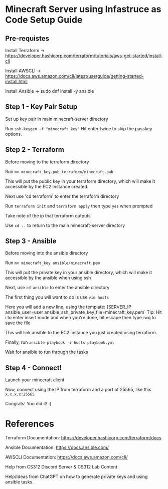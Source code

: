 # Minecraft Server using Infastruce as Code Setup Guide 

## Pre-requistes
  
  Install Terraform -> https://developer.hashicorp.com/terraform/tutorials/aws-get-started/install-cli
  
  Install AWSCLI -> https://docs.aws.amazon.com/cli/latest/userguide/getting-started-install.html
  
  Install Ansible -> sudo dnf install -y ansible
  
  ## Step 1 - Key Pair Setup
  
  Set up key pair in main minecraft-server directory
  
  Run `ssh-keygen -f "minecraft_key"`
  Hit enter twice to skip the passkey options.

## Step 2 - Terraform

  Before moving to the terraform directory
  
  Run `mv minecraft_key.pub terraform/minecraft.pub`
  
  This will put the public key in your terraform directory, which will make it accessible by the EC2 Instance created.
  
  Next use 'cd terraform' to enter the terraform directory
  
  Run 
  `
  terraform init
  ` and `terraform apply`
  then type `yes` when prompted
  
  Take note of the ip that terraform outputs
  
  Use `cd ..` to return to the main minecraft-server directory

## Step 3 - Ansible

Before moving into the ansible directory

Run `mv minecraft_key ansible/minecraft.pem`

This will put the private key in your ansible directory, which will make it accessible by the ansible when using ssh

Next, use `cd ansible` to enter the ansible directory

The first thing you will want to do is use `vim hosts` 

Here you will add a new line, using the template: {SERVER_IP ansible_user=user ansible_ssh_private_key_file=minecraft_key.pem`
Tip: Hit i to enter insert mode and when you're done, hit escape then type :wq to save the file

This will link ansible to the EC2 instance you just created using terraform.

Finally, run `ansible-playbook -i hosts playbook.yml`

Wait for ansible to run through the tasks

## Step 4 - Connect!

Launch your minecraft client

Now, connect using the IP from terraform and a port of 25565, like this `x.x.x.x:25565`

Congrats! You did it! :)

# References

Terraform Documentation: https://developer.hashicorp.com/terraform/docs

Ansible Documentation: https://docs.ansible.com/

AWSCLI Documentation: https://docs.aws.amazon.com/cli/

Help from CS312 Discord Server & CS312 Lab Content 

Help/Ideas from ChatGPT on how to generate private keys and using ansible tasks. 



